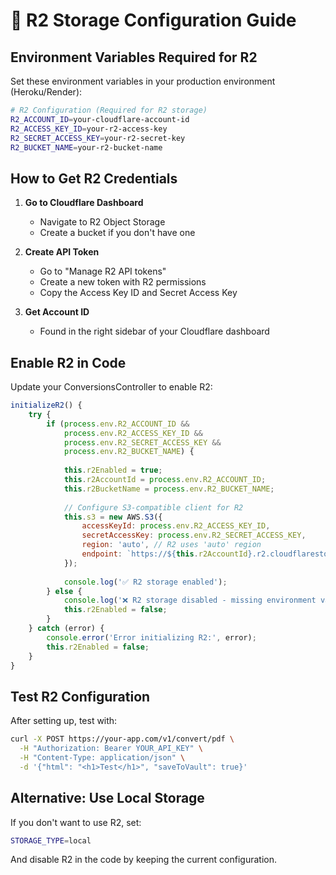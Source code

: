 # 🔧 R2 Storage Configuration Guide

## **Environment Variables Required for R2**

Set these environment variables in your production environment (Heroku/Render):

```bash
# R2 Configuration (Required for R2 storage)
R2_ACCOUNT_ID=your-cloudflare-account-id
R2_ACCESS_KEY_ID=your-r2-access-key
R2_SECRET_ACCESS_KEY=your-r2-secret-key
R2_BUCKET_NAME=your-r2-bucket-name
```

## **How to Get R2 Credentials**

1. **Go to Cloudflare Dashboard**
   - Navigate to R2 Object Storage
   - Create a bucket if you don't have one

2. **Create API Token**
   - Go to "Manage R2 API tokens"
   - Create a new token with R2 permissions
   - Copy the Access Key ID and Secret Access Key

3. **Get Account ID**
   - Found in the right sidebar of your Cloudflare dashboard

## **Enable R2 in Code**

Update your ConversionsController to enable R2:

```javascript
initializeR2() {
    try {
        if (process.env.R2_ACCOUNT_ID && 
            process.env.R2_ACCESS_KEY_ID && 
            process.env.R2_SECRET_ACCESS_KEY && 
            process.env.R2_BUCKET_NAME) {
            
            this.r2Enabled = true;
            this.r2AccountId = process.env.R2_ACCOUNT_ID;
            this.r2BucketName = process.env.R2_BUCKET_NAME;
            
            // Configure S3-compatible client for R2
            this.s3 = new AWS.S3({
                accessKeyId: process.env.R2_ACCESS_KEY_ID,
                secretAccessKey: process.env.R2_SECRET_ACCESS_KEY,
                region: 'auto', // R2 uses 'auto' region
                endpoint: `https://${this.r2AccountId}.r2.cloudflarestorage.com`
            });
            
            console.log('✅ R2 storage enabled');
        } else {
            console.log('❌ R2 storage disabled - missing environment variables');
            this.r2Enabled = false;
        }
    } catch (error) {
        console.error('Error initializing R2:', error);
        this.r2Enabled = false;
    }
}
```

## **Test R2 Configuration**

After setting up, test with:

```bash
curl -X POST https://your-app.com/v1/convert/pdf \
  -H "Authorization: Bearer YOUR_API_KEY" \
  -H "Content-Type: application/json" \
  -d '{"html": "<h1>Test</h1>", "saveToVault": true}'
```

## **Alternative: Use Local Storage**

If you don't want to use R2, set:

```bash
STORAGE_TYPE=local
```

And disable R2 in the code by keeping the current configuration.
